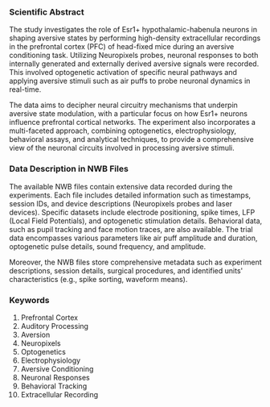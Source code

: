 ### Scientific Abstract

The study investigates the role of Esr1+ hypothalamic-habenula neurons in shaping aversive states by performing high-density extracellular recordings in the prefrontal cortex (PFC) of head-fixed mice during an aversive conditioning task. Utilizing Neuropixels probes, neuronal responses to both internally generated and externally derived aversive signals were recorded. This involved optogenetic activation of specific neural pathways and applying aversive stimuli such as air puffs to probe neuronal dynamics in real-time.

The data aims to decipher neural circuitry mechanisms that underpin aversive state modulation, with a particular focus on how Esr1+ neurons influence prefrontal cortical networks. The experiment also incorporates a multi-faceted approach, combining optogenetics, electrophysiology, behavioral assays, and analytical techniques, to provide a comprehensive view of the neuronal circuits involved in processing aversive stimuli.

### Data Description in NWB Files

The available NWB files contain extensive data recorded during the experiments. Each file includes detailed information such as timestamps, session IDs, and device descriptions (Neuropixels probes and laser devices). Specific datasets include electrode positioning, spike times, LFP (Local Field Potentials), and optogenetic stimulation details. Behavioral data, such as pupil tracking and face motion traces, are also available. The trial data encompasses various parameters like air puff amplitude and duration, optogenetic pulse details, sound frequency, and amplitude.

Moreover, the NWB files store comprehensive metadata such as experiment descriptions, session details, surgical procedures, and identified units' characteristics (e.g., spike sorting, waveform means).

### Keywords

1. Prefrontal Cortex
2. Auditory Processing
3. Aversion
4. Neuropixels
5. Optogenetics
6. Electrophysiology
7. Aversive Conditioning
8. Neuronal Responses
9. Behavioral Tracking
10. Extracellular Recording
